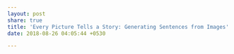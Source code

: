 ```yaml
---
layout: post
share: true
title: 'Every Picture Tells a Story: Generating Sentences from Images'
date: 2018-08-26 04:05:44 +0530

---
```

